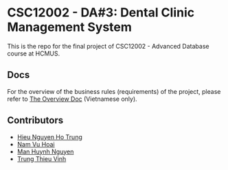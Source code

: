 # CSC12002 - DA#3: Dental Clinic Management System

This is the repo for the final project of CSC12002 - Advanced Database course at HCMUS.

## Docs

For the overview of the business rules (requirements) of the project, please refer to [The Overview Doc](docs/da3-overview.md) (Vietnamese only).

## Contributors

- [Hieu Nguyen Ho Trung](https://github.com/nhthieu)
- [Nam Vu Hoai](https://github.com/namhoai1109)
- [Man Huynh Nguyen](https://github.com/nhman2002)
- [Trung Thieu Vinh](https://github.com/tvtrungg)
